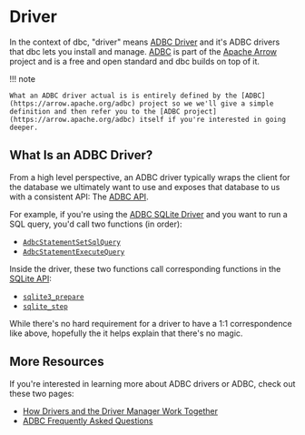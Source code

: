 <!-- Copyright (c) 2025 Columnar Technologies.  All rights reserved. -->

# Driver

In the context of dbc, "driver" means [ADBC Driver](https://arrow.apache.org/adbc) and it's ADBC drivers that dbc lets you install and manage. [ADBC](https://arrow.apache.org/adbc) is part of the [Apache Arrow](https://arrow.apache.org) project and is a free and open standard and dbc builds on top of it.

!!! note

    What an ADBC driver actual is is entirely defined by the [ADBC](https://arrow.apache.org/adbc) project so we we'll give a simple definition and then refer you to the [ADBC project](https://arrow.apache.org/adbc) itself if you're interested in going deeper.

## What Is an ADBC Driver?

From a high level perspective, an ADBC driver typically wraps the client for the database we ultimately want to use and exposes that database to us with a consistent API: The [ADBC API](https://arrow.apache.org/adbc/main/format/specification.html).

For example, if you're using the [ADBC SQLite Driver](https://arrow.apache.org/adbc/main/driver/sqlite.html) and you want to run a SQL query, you'd call two functions (in order):

- [`AdbcStatementSetSqlQuery`](https://arrow.apache.org/adbc/main/cpp/api/group__adbc-statement-sql.html#ga40254bb2c39711f5d2772cb78f349e4a)
- [`AdbcStatementExecuteQuery`](https://arrow.apache.org/adbc/main/cpp/api/group__adbc-statement.html#ga1f653045678d9d5d51780e37e3b644a6)

Inside the driver, these two functions call corresponding functions in the [SQLite API](https://www.sqlite.org/cintro.html):

- [`sqlite3_prepare`](https://www.sqlite.org/c3ref/prepare.html)
- [`sqlite_step`](https://www.sqlite.org/c3ref/step.html)

While there's no hard requirement for a driver to have a 1:1 correspondence like above, hopefully the it helps explain that there's no magic.

## More Resources

If you're interested in learning more about ADBC drivers or ADBC, check out these two pages:

- [How Drivers and the Driver Manager Work Together](https://arrow.apache.org/adbc/main/format/how_manager.html)
- [ADBC Frequently Asked Questions](https://arrow.apache.org/adbc/main/faq.html)
